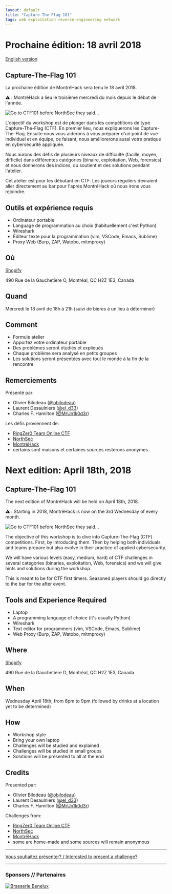 ```yaml
---
layout: default
title: "Capture-The-Flag 101"
tags: web exploitation reverse-engineering network
---
```


# Prochaine édition: 18 avril 2018

[English version](#english)

## Capture-The-Flag 101

La prochaine édition de MontréHack sera tenu le 18 avril 2018.

:warning: : MontréHack a lieu le troisième mercredi du mois depuis le début de l'année.

![Go to CTF101 before NorthSec they said...](/images/18-04_ctf101.png)

L'objectif du workshop est de plonger dans les compétitions de type
Capture-The-Flag (CTF). En premier lieu, nous expliquerons les
Capture-The-Flag. Ensuite nous vous aiderons à vous préparer d'un point de vue
individuel et en équipe, ce faisant, nous améliorerons aussi votre pratique en
cybersécurité appliquée.

Nous aurons des défis de plusieurs niveaux de difficulté (facille, moyen,
difficile) dans différentes catégories (binaire, exploitation, Web, forensics)
et nous donnerons des indices, du soutient et des solutions pendant l'atelier.

Cet atelier est pour les débutant en CTF. Les joueurs réguliers devraient aller
directement au bar pour l'après MontréHack où nous irons vous rejoindre.

## Outils et expérience requis

* Ordinateur portable
* Language de programmation au choix (habituellement c'est Python)
* Wireshark
* Éditeur texte pour la programmation (vim, VSCode, Emacs, Sublime)
* Proxy Web (Burp, ZAP, Watobo, mitmproxy)

## Où

[Shopify](https://www.shopify.com)

490 Rue de la Gauchetière O, Montréal, QC H2Z 1E3, Canada

## Quand

Mercredi le 18 avril de 18h à 21h (suivi de bières à un lieu à déterminer)

## Comment
 
* Formule atelier
* Apportez votre ordinateur portable
* Des problèmes seront étudiés et expliqués
* Chaque problème sera analysé en petits groupes
* Les solutions seront présentées avec tout le monde à la fin de la rencontre

## Remerciements

Présenté par:
* Olivier Bilodeau ([@obilodeau](https://twitter.com/obilodeau))
* Laurent Desaulniers ([@el_d33](https://twitter.com/el_d33))
* Charles F. Hamilton ([@MrUn1k0d3r](https://twitter.com/MrUn1k0d3r))

Les défis proviennent de:
* [RingZer0 Team Online CTF](https://ringzer0team.com/)
* [NorthSec](https://www.nsec.io/)
* [MontréHack](http://montrehack.ca/)
* certains sont maisons et certaines sources resterons anonymes

<a id="english"></a>

# Next edition: April 18th, 2018

## Capture-The-Flag 101

The next edition of MontréHack will be held on April 18th, 2018.

:warning: : Starting in 2018, MontréHack is now on the 3rd Wednesday of every month.

![Go to CTF101 before NorthSec they said...](/images/18-04_ctf101.png)

The objective of this workshop is to dive into Capture-The-Flag (CTF)
competitions. First, by introducing them. Then by helping both individuals and
teams prepare but also evolve in their practice of applied cybersecurity.

We will have various levels (easy, medium, hard) of CTF challenges in several
categories (binaries, exploitation, Web, forensics) and we will give hints and
solutions during the workshop.

This is meant to be for CTF first timers. Seasoned players should go directly
to the bar for the after event.

## Tools and Experience Required

* Laptop
* A programming language of choice (it's usually Python)
* Wireshark
* Text editor for programmers (vim, VSCode, Emacs, Sublime)
* Web Proxy (Burp, ZAP, Watobo, mitmproxy)

## Where

[Shopify](https://www.shopify.com)

490 Rue de la Gauchetière O, Montréal, QC H2Z 1E3, Canada

## When

Wednesday April 18th, from 6pm to 9pm (followed by drinks at a location yet to be determined)

## How

* Workshop style
* Bring your own laptop
* Challenges will be studied and explained
* Challenges will be studied in small groups
* Solutions will be presented to all at the end

## Credits

Presented par:
* Olivier Bilodeau ([@obilodeau](https://twitter.com/obilodeau))
* Laurent Desaulniers ([@el_d33](https://twitter.com/el_d33))
* Charles F. Hamilton ([@MrUn1k0d3r](https://twitter.com/MrUn1k0d3r))

Challenges from:
* [RingZer0 Team Online CTF](https://ringzer0team.com/)
* [NorthSec](https://www.nsec.io/)
* [MontréHack](http://montrehack.ca/)
* some are home-made and some sources will remain anonymous

<hr/>

[Vous souhaitez présenter? / Interested to present a challenge?](https://github.com/montrehack/montrehack.github.com/wiki/Present-at-Montrehack)

<hr/>

### Sponsors // Partenaires

[![Brasserie Benelux](/images/benelux.png)](http://brasseriebenelux.com/)
